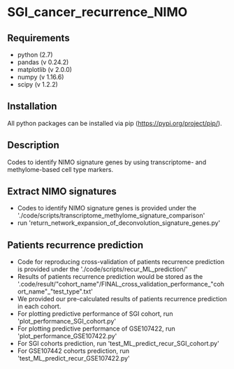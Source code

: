 # SGI_cancer_recurrence_NIMO
## Requirements
- python (2.7)
- pandas (v 0.24.2)
- matplotlib (v 2.0.0)
- numpy (v 1.16.6)
- scipy (v 1.2.2)

## Installation
All python packages can be installed via pip (https://pypi.org/project/pip/).

## Description
Codes to identify NIMO signature genes by using transcriptome- and methylome-based cell type markers.

## Extract NIMO signatures
- Codes to identify NIMO signature genes is provided under the './code/scripts/transcriptome_methylome_signature_comparison'
- run 'return_network_expansion_of_deconvolution_signature_genes.py'

## Patients recurrence prediction
- Code for reproducing cross-validation of patients recurrence prediction is provided under the './code/scripts/recur_ML_prediction/'
- Results of patients recurrence prediction would be stored as the '.code/result/"cohort_name"/FINAL_cross_validation_performance_"cohort_name"_"test_type".txt'
- We provided our pre-calculated results of patients recurrence prediction in each cohort.
- For plotting predictive performance of SGI cohort, run 'plot_performance_SGI_cohort.py'
- For plotting predictive performance of GSE107422, run 'plot_performance_GSE107422.py'
- For SGI cohorts prediction, run 'test_ML_predict_recur_SGI_cohort.py'
- For GSE107442 cohorts prediction, run 'test_ML_predict_recur_GSE107422.py'
